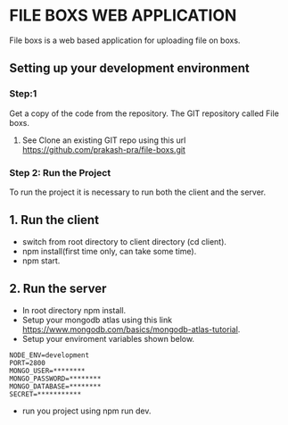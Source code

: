 # FILE BOXS WEB APPLICATION

File boxs is a web based application for uploading file on boxs.

## Setting up your development environment


### Step:1
Get a copy of the code from the repository.
The GIT repository called File boxs.

1. See Clone an existing GIT repo  using this url https://github.com/prakash-pra/file-boxs.git
 
### Step 2: Run the Project
 To run the project it is necessary to run both the client and the server.
 
## 1. Run the client
* switch from root directory to client directory (cd client).  
* npm install(first time only, can take some time).  
* npm start.

## 2. Run the server
* In root directory npm install.  
* Setup your mongodb atlas using this link https://www.mongodb.com/basics/mongodb-atlas-tutorial.  
* Setup your enviroment variables shown below.  
```
NODE_ENV=development  
PORT=2800 
MONGO_USER=********  
MONGO_PASSWORD=********   
MONGO_DATABASE=********  
SECRET=***********
```
* run you project using npm run dev.


